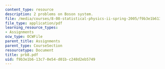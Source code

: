 ```yaml
---
content_type: resource
description: 2 problems on Boson system.
file: /media/courses/8-08-statistical-physics-ii-spring-2005/f9b3e1b613c70e54d01bc248d2eb5749_prb8.pdf
file_type: application/pdf
learning_resource_types:
- Assignments
ocw_type: OCWFile
parent_title: Assignments
parent_type: CourseSection
resourcetype: Document
title: prb8.pdf
uid: f9b3e1b6-13c7-0e54-d01b-c248d2eb5749
---
```

